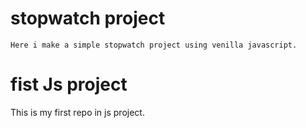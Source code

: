 # stopwatch project 
    Here i make a simple stopwatch project using venilla javascript.

# fist Js project 
 This is my first repo in js project.